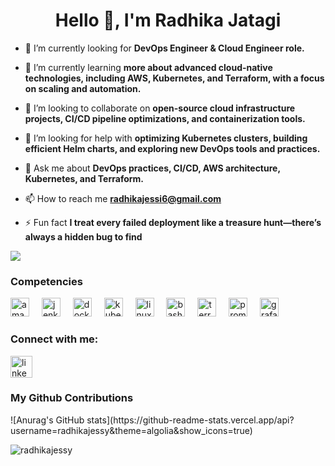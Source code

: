 
<h1 align="center">Hello 👋, I'm Radhika Jatagi</h1>

- 🔭 I’m currently looking for **DevOps Engineer & Cloud Engineer role.**

- 🌱 I’m currently learning **more about advanced cloud-native technologies, including AWS, Kubernetes, and Terraform, with a focus on scaling and automation.**

- 👯 I’m looking to collaborate on **open-source cloud infrastructure projects, CI/CD pipeline optimizations, and containerization tools.**

- 🤝 I’m looking for help with **optimizing Kubernetes clusters, building efficient Helm charts, and exploring new DevOps tools and practices.**

- 💬 Ask me about **DevOps practices, CI/CD, AWS architecture, Kubernetes, and Terraform.**

- 📫 How to reach me **radhikajessi6@gmail.com**

- ⚡ Fun fact  **I treat every failed deployment like a treasure hunt—there’s always a hidden bug to find**




![](https://komarev.com/ghpvc/?username=radhikajessy&color=blue)


<h3 align="left">Competencies</h3>
<div align="left">
  <img src="https://skillicons.dev/icons?i=aws" height="30" alt="amazonwebservices logo"  />
  <img width="12" />
  <img src="https://skillicons.dev/icons?i=jenkins" height="30" alt="jenkins logo"  />
  <img width="12" />
  <img src="https://skillicons.dev/icons?i=docker" height="30" alt="docker logo"  />
  <img width="12" />
  <img src="https://skillicons.dev/icons?i=kubernetes" height="30" alt="kubernetes logo"  />
  <img width="12" />
  <img src="https://skillicons.dev/icons?i=linux" height="30" alt="linux logo"  />
  <img width="12" />
  <img src="https://skillicons.dev/icons?i=bash" height="30" alt="bash logo"  />
  <img width="12" />
  <img src="https://cdn.jsdelivr.net/gh/devicons/devicon/icons/terraform/terraform-original.svg" height="30" alt="terraform logo"  />
  <img width="12" />
  <img src="https://cdn.jsdelivr.net/gh/devicons/devicon/icons/prometheus/prometheus-original.svg" height="30" alt="prometheus logo"  />
  <img width="12" />
  <img src="https://cdn.jsdelivr.net/gh/devicons/devicon/icons/grafana/grafana-original.svg" height="30" alt="grafana logo"  />
</div>


<h3 align="left">Connect with me:</h3>
<div align="left">
  
  <a href="https://www.linkedin.com/in/Jatagi-Radhika-5186561b5" target="_blank">
    <img src="https://img.shields.io/static/v1?message=LinkedIn&logo=linkedin&label=&color=0077B5&logoColor=white&labelColor=&style=for-the-badge" height="35" alt="linkedin logo"  />
  </a>
</div>


<h3 align="left">My Github Contributions</h3>
![Anurag's GitHub stats](https://github-readme-stats.vercel.app/api?username=radhikajessy&theme=algolia&show_icons=true)

<p><img align="center" src="https://github-readme-streak-stats.herokuapp.com/?user=radhikajessy&" alt="radhikajessy" /></p>



